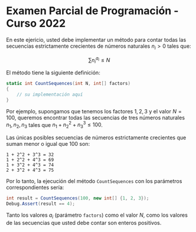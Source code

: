 # Examen Parcial de Programación - Curso 2022

En este ejericio, usted debe implementar un método para contar todas las secuencias estrictamente crecientes de números naturales $n_i > 0$ tales que:

$$
\sum n_i^{a_i} \leq N
$$

El método tiene la siguiente definición:

```cs
static int CountSequences(int N, int[] factors)
{
    // su implementación aquí
}
```

Por ejemplo, supongamos que tenemos los factores $1,2,3$ y el valor $N=100$, queremos encontrar todas las secuencias de tres números naturales $n_1, n_2, n_3$ tales que $n_1 + n_2^2 + n_3^3 \leq 100$.

Las únicas posibles secuencias de números estrictamente crecientes que suman menor o igual que 100 son:

```
1 + 2^2 + 3^3 = 32
1 + 2^2 + 4^3 = 69
1 + 3^2 + 4^3 = 74
2 + 3^2 + 4^3 = 75
```

Por lo tanto, la ejecución del método `CountSequences` con los parámetros correspondientes sería:

```cs
int result = CountSequences(100, new int[] {1, 2, 3});
Debug.Assert(result == 4);
```

Tanto los valores $a_i$ (parámetro `factors`) como el valor $N$, como los valores de las secuencias que usted debe contar son enteros positivos.
